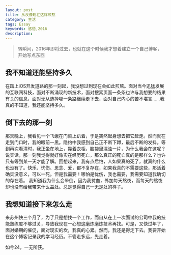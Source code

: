 ```yaml
---
layout: post
title: 从没像现在这样煎熬
category: 生活
tags: Essay
keywords: 感悟,2016
description: 
---
```


> 转瞬间，2016年即将过去，也就在这个时候我才想着建立一个自己博客，开始写点东西

## 我不知道还能坚持多久

在踏上iOS开发道路的那一刻起，我没想过到现在会如此煎熬。面对当今迅猛发展的互联网科技，面对不断涌现的新技术，面对搜索页面一条条也许与我想要的结果有关的信息，面对无从选择哪一条路继续走下去，面对自己内心的苦不堪言……我真的不知道，我还能坚持多久。

## 倒下去的那一刻

那天晚上，我看见一个飞蛾在门梁上趴着，于是突然起身想去把它赶走。然而就在走到门口时，我的眼前一黑。隐约中我感到自己正不断下蹲，最后不断的发抖。等到再次看清时，我正坐在地上，靠着衣柜，脑袋里混浊一片，为什么我会在这呢？
说实话，那一刻我觉得就好像实在经历死亡，那么真正的死亡真的是那样么？也许只有等到某一天才能了解。回想起来，我有点后怕，人如果真的死了，就真的什么也没有了。快乐、忧伤、思念、爱，都不复存在，如果我真的不需要这些，那活着确实没意义，可以一死。但是我需要！哪怕是忧伤，我也需要，我需要知道我确切的存在着。
我知道我为什么会晕倒，因为我贫血，外加每天熬夜，而每天的熬夜却也没有给我带来什么益处。总是觉得自己一无是处的样子。

## 我想知道接下来怎么走

来苏州快三个月了，为了只是想找一个工作，而自从在上一次面试的公司中我的技能熟练度不够过关，导致我现在一心想这磨炼磨炼技术再找。可是，又快过年了，面对婚期的催促，面对现实的坎，我真的心累。然而，我还是得走下去。我要开始在这个博客记录我的学习经历。不管走多远，先走着。

如今24，一无所获。


